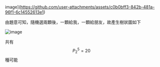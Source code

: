 image](https://github.com/user-attachments/assets/c0b0bff3-842b-481a-96f1-6c14552613e1)

由題意可知，隨機選兩顆後，一顆給我，一顆給朋友，故產生樹狀圖如下

![image](https://github.com/user-attachments/assets/64b976b0-53a6-49a2-b02c-ff70085e7869)

共有 $$P_{2}^5=20$$ 種可能
